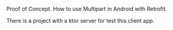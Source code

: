 Proof of Concept.
How to use Multipart in Android with Retrofit.

There is a project with a ktor server for test this client app.
